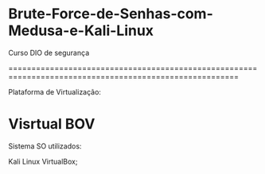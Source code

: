 # Brute-Force-de-Senhas-com-Medusa-e-Kali-Linux
Curso DIO de segurança

========================================================================================================

Plataforma de Virtualização:

Visrtual BOV
===============================================================================
Sistema SO utilizados:

Kali Linux VirtualBox;






